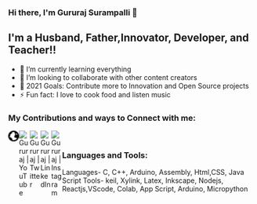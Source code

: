 ### Hi there, I'm Gururaj Surampalli 👋

## I'm a Husband, Father,Innovator, Developer, and Teacher!!

- 🌱 I’m currently learning everything 
- 👯 I’m looking to collaborate with other content creators
- 🥅 2021 Goals: Contribute more to Innovation and Open Source projects
- ⚡ Fun fact: I love to cook food and listen music 

### My Contributions and ways to Connect with me:

[<img align="left" alt="gururajsurampalli.blogspot.com/" width="22px" src="https://raw.githubusercontent.com/iconic/open-iconic/master/svg/globe.svg" />][website]
[<img align="left" alt="Gururaj | YouTube" width="22px" src="https://cdn.jsdelivr.net/npm/simple-icons@v3/icons/youtube.svg" />][youtube]
[<img align="left" alt="Gururaj | Twitter" width="22px" src="https://cdn.jsdelivr.net/npm/simple-icons@v3/icons/twitter.svg" />][twitter]
[<img align="left" alt="Gururaj | LinkedIn" width="22px" src="https://cdn.jsdelivr.net/npm/simple-icons@v3/icons/linkedin.svg" />][linkedin]
[<img align="left" alt="Gururaj | Instagram" width="22px" src="https://cdn.jsdelivr.net/npm/simple-icons@v3/icons/instagram.svg" />][instagram]

<br />

### Languages and Tools:
Languages- C, C++, Arduino, Assembly, Html,CSS, Java Script
Tools- keil, Xylink, Latex, Inkscape, Nodejs, Reactjs,VScode, Colab, App Script, Arduino, Micropython  

[website]: https://gururajsurampalli.blogspot.com/
[twitter]: https://twitter.com/gururajgps?lang=ca
[youtube]: https://www.youtube.com/channel/UC_D6_giBS6IIS-RMnad4nPg
[instagram]: https://instagram.com/GururajSurampalli
[linkedin]: https://in.linkedin.com/in/gururaj-surampalli-30950235

<!---
gururajec18/gururajec18 is a ✨ special ✨ repository because its `README.md` (this file) appears on your GitHub profile.
You can click the Preview link to take a look at your changes.
--->
